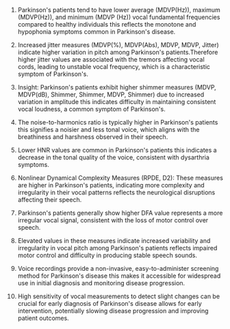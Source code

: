 1. Parkinson's patients tend to have lower average (MDVP(Hz)), maximum (MDVP(Hz)), and minimum (MDVP
(Hz)) vocal fundamental frequencies compared to healthy individuals this reflects the monotone and hypophonia symptoms common in Parkinson's disease.

2. Increased jitter measures (MDVP(%), MDVP(Abs), MDVP, MDVP, Jitter) indicate higher variation in pitch among Parkinson's patients.Therefore higher jitter values are associated with the tremors affecting vocal cords, leading to unstable vocal frequency, which is a characteristic symptom of Parkinson's.

3. Insight: Parkinson's patients exhibit higher shimmer measures (MDVP, MDVP(dB), Shimmer, Shimmer, MDVP, Shimmer) due to increased variation in amplitude this indicates difficulty in maintaining consistent vocal loudness, a common symptom of Parkinson's.

4. The noise-to-harmonics ratio is typically higher in Parkinson's patients this signifies a noisier and less tonal voice, which aligns with the breathiness and harshness observed in their speech.

5. Lower HNR values are common in Parkinson's patients this indicates a decrease in the tonal quality of the voice, consistent with dysarthria symptoms.

6. Nonlinear Dynamical Complexity Measures (RPDE, D2):
    These measures are higher in Parkinson's patients, indicating more complexity and irregularity in their vocal patterns reflects the neurological disruptions affecting their speech.

7. Parkinson's patients generally show higher DFA value represents a more irregular vocal signal, consistent with the loss of motor control over speech.

8. Elevated values in these measures indicate increased variability and irregularity in vocal pitch among Parkinson's patients reflects impaired motor control and difficulty in producing stable speech sounds.

9. Voice recordings provide a non-invasive, easy-to-administer screening method for Parkinson's disease
this makes it accessible for widespread use in initial diagnosis and monitoring disease progression.

10. High sensitivity of vocal measurements to detect slight changes can be crucial for early diagnosis of Parkinson's disease allows for early intervention, potentially slowing disease progression and improving patient outcomes.
